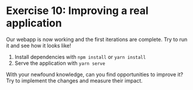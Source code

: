# Exercise 10: Improving a real application

Our webapp is now working and the first iterations are complete. Try to run it
and see how it looks like!

1. Install dependencies with `npm install` or `yarn install`
2. Serve the application with `yarn serve`

With your newfound knowledge, can you find opportunities to improve it?
Try to implement the changes and measure their impact.
